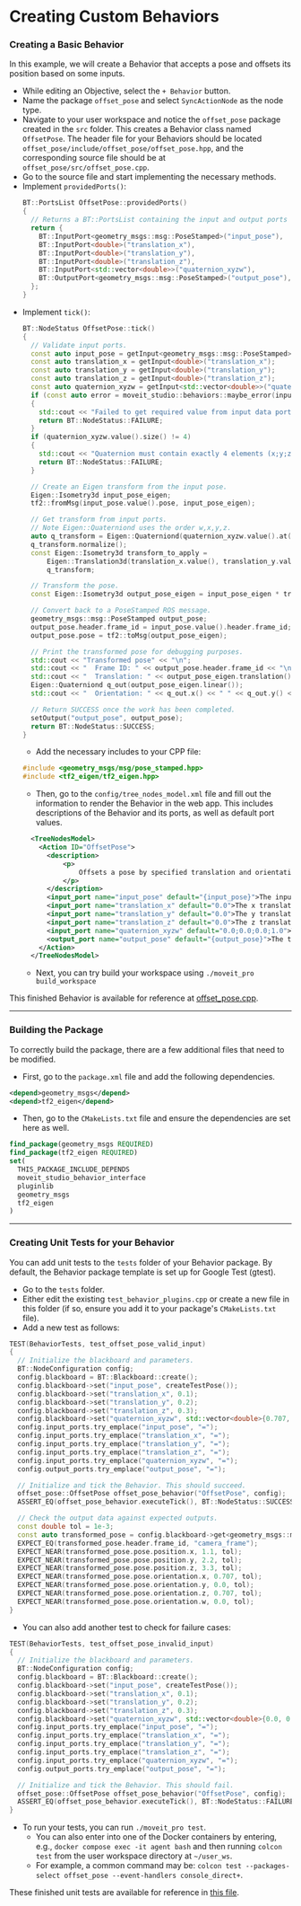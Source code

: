 # Creating Custom Behaviors

### Creating a Basic Behavior
In this example, we will create a Behavior that accepts a pose and offsets its position based on some inputs.

- While editing an Objective, select the `+ Behavior` button.
- Name the package `offset_pose` and select `SyncActionNode` as the node type.
- Navigate to your user workspace and notice the `offset_pose` package created in the `src` folder.
  This creates a Behavior class named `OffsetPose`.
  The header file for your Behaviors should be located `offset_pose/include/offset_pose/offset_pose.hpp`,
  and the corresponding source file should be at `offset_pose/src/offset_pose.cpp`.
- Go to the source file and start implementing the necessary methods.
- Implement `providedPorts()`:
  ```cpp
  BT::PortsList OffsetPose::providedPorts()
  {
    // Returns a BT::PortsList containing the input and output ports for this Behavior.
    return {
      BT::InputPort<geometry_msgs::msg::PoseStamped>("input_pose"),
      BT::InputPort<double>("translation_x"),
      BT::InputPort<double>("translation_y"),
      BT::InputPort<double>("translation_z"),
      BT::InputPort<std::vector<double>>("quaternion_xyzw"),
      BT::OutputPort<geometry_msgs::msg::PoseStamped>("output_pose"),
    };
  }
  ```
- Implement `tick()`:
  ```cpp
  BT::NodeStatus OffsetPose::tick()
  {        
    // Validate input ports.
    const auto input_pose = getInput<geometry_msgs::msg::PoseStamped>("input_pose");
    const auto translation_x = getInput<double>("translation_x");
    const auto translation_y = getInput<double>("translation_y");
    const auto translation_z = getInput<double>("translation_z");
    const auto quaternion_xyzw = getInput<std::vector<double>>("quaternion_xyzw");
    if (const auto error = moveit_studio::behaviors::maybe_error(input_pose, translation_z, translation_y, translation_z, quaternion_xyzw); error)
    {
      std::cout << "Failed to get required value from input data port: " << error.value() << std::endl;
      return BT::NodeStatus::FAILURE;
    }
    if (quaternion_xyzw.value().size() != 4)
    {
      std::cout << "Quaternion must contain exactly 4 elements (x;y;z;w)." << std::endl;
      return BT::NodeStatus::FAILURE;
    }

    // Create an Eigen transform from the input pose.
    Eigen::Isometry3d input_pose_eigen;
    tf2::fromMsg(input_pose.value().pose, input_pose_eigen);

    // Get transform from input ports.
    // Note Eigen::Quaterniond uses the order w,x,y,z.
    auto q_transform = Eigen::Quaterniond(quaternion_xyzw.value().at(3), quaternion_xyzw.value().at(0), quaternion_xyzw.value().at(1), quaternion_xyzw.value().at(2));
    q_transform.normalize();
    const Eigen::Isometry3d transform_to_apply =
        Eigen::Translation3d(translation_x.value(), translation_y.value(), translation_z.value()) *
        q_transform;

    // Transform the pose.
    const Eigen::Isometry3d output_pose_eigen = input_pose_eigen * transform_to_apply;

    // Convert back to a PoseStamped ROS message.
    geometry_msgs::msg::PoseStamped output_pose;
    output_pose.header.frame_id = input_pose.value().header.frame_id;
    output_pose.pose = tf2::toMsg(output_pose_eigen);
  
    // Print the transformed pose for debugging purposes.
    std::cout << "Transformed pose" << "\n";
    std::cout << "  Frame ID: " << output_pose.header.frame_id << "\n";
    std::cout << "  Translation: " << output_pose_eigen.translation().x() << " " << output_pose_eigen.translation().y() << " " << output_pose_eigen.translation().z() << "\n";
    Eigen::Quaterniond q_out(output_pose_eigen.linear());
    std::cout << "  Orientation: " << q_out.x() << " " << q_out.y() << " " << q_out.z() << " " << q_out.w() << std::endl;

    // Return SUCCESS once the work has been completed.
    setOutput("output_pose", output_pose);
    return BT::NodeStatus::SUCCESS;
  }
  ```
  - Add the necessary includes to your CPP file:
  ```cpp
  #include <geometry_msgs/msg/pose_stamped.hpp>
  #include <tf2_eigen/tf2_eigen.hpp>
  ```
  - Then, go to the `config/tree_nodes_model.xml` file and fill out the information to render the Behavior in the web app.
  This includes descriptions of the Behavior and its ports, as well as default port values.
  ```xml
    <TreeNodesModel>
      <Action ID="OffsetPose">
        <description>
            <p>
                Offsets a pose by specified translation and orientation values.
            </p>
        </description>
        <input_port name="input_pose" default="{input_pose}">The input pose to transform.</input_port>
        <input_port name="translation_x" default="0.0">The x translation of the transform.</input_port>
        <input_port name="translation_y" default="0.0">The y translation of the transform.</input_port>
        <input_port name="translation_z" default="0.0">The z translation of the transform.</input_port>
        <input_port name="quaternion_xyzw" default="0.0;0.0;0.0;1.0">The x, y, z, and w quaternion values of the transform.</input_port>
        <output_port name="output_pose" default="{output_pose}">The transformed pose.</output_port>
      </Action>
    </TreeNodesModel>
  ```
  - Next, you can try build your workspace using `./moveit_pro build_workspace`

This finished Behavior is available for reference at [offset_pose.cpp](../src/solution_offset_pose/src/offset_pose.cpp).

---

### Building the Package
To correctly build the package, there are a few additional files that need to be modified.

  - First, go to the `package.xml` file and add the following dependencies.
  ```xml
  <depend>geometry_msgs</depend>
  <depend>tf2_eigen</depend>
  ```

  - Then, go to the `CMakeLists.txt` file and ensure the dependencies are set here as well.
  ```cmake
  find_package(geometry_msgs REQUIRED)
  find_package(tf2_eigen REQUIRED)
  set(
    THIS_PACKAGE_INCLUDE_DEPENDS
    moveit_studio_behavior_interface
    pluginlib
    geometry_msgs
    tf2_eigen
  )
  ```

---

### Creating Unit Tests for your Behavior
You can add unit tests to the `tests` folder of your Behavior package.
By default, the Behavior package template is set up for Google Test (gtest).

  - Go to the `tests` folder.
  - Either edit the existing `test_behavior_plugins.cpp` or create a new file in this folder (if so, ensure you add it to your package's `CMakeLists.txt` file).
  - Add a new test as follows:
  ```cpp
  TEST(BehaviorTests, test_offset_pose_valid_input)
  {
    // Initialize the blackboard and parameters.
    BT::NodeConfiguration config;
    config.blackboard = BT::Blackboard::create();
    config.blackboard->set("input_pose", createTestPose());
    config.blackboard->set("translation_x", 0.1);
    config.blackboard->set("translation_y", 0.2);
    config.blackboard->set("translation_z", 0.3);
    config.blackboard->set("quaternion_xyzw", std::vector<double>{0.707, 0.0, 0.707, 0.0});
    config.input_ports.try_emplace("input_pose", "=");
    config.input_ports.try_emplace("translation_x", "=");
    config.input_ports.try_emplace("translation_y", "=");
    config.input_ports.try_emplace("translation_z", "=");
    config.input_ports.try_emplace("quaternion_xyzw", "=");
    config.output_ports.try_emplace("output_pose", "=");

    // Initialize and tick the Behavior. This should succeed.
    offset_pose::OffsetPose offset_pose_behavior("OffsetPose", config);
    ASSERT_EQ(offset_pose_behavior.executeTick(), BT::NodeStatus::SUCCESS);

    // Check the output data against expected outputs.
    const double tol = 1e-3;
    const auto transformed_pose = config.blackboard->get<geometry_msgs::msg::PoseStamped>("output_pose");
    EXPECT_EQ(transformed_pose.header.frame_id, "camera_frame");
    EXPECT_NEAR(transformed_pose.pose.position.x, 1.1, tol);
    EXPECT_NEAR(transformed_pose.pose.position.y, 2.2, tol);
    EXPECT_NEAR(transformed_pose.pose.position.z, 3.3, tol);
    EXPECT_NEAR(transformed_pose.pose.orientation.x, 0.707, tol);
    EXPECT_NEAR(transformed_pose.pose.orientation.y, 0.0, tol);
    EXPECT_NEAR(transformed_pose.pose.orientation.z, 0.707, tol);
    EXPECT_NEAR(transformed_pose.pose.orientation.w, 0.0, tol);
  }
  ```
  - You can also add another test to check for failure cases:
  ```cpp 
  TEST(BehaviorTests, test_offset_pose_invalid_input)
  {
    // Initialize the blackboard and parameters.
    BT::NodeConfiguration config;
    config.blackboard = BT::Blackboard::create();
    config.blackboard->set("input_pose", createTestPose());
    config.blackboard->set("translation_x", 0.1);
    config.blackboard->set("translation_y", 0.2);
    config.blackboard->set("translation_z", 0.3);
    config.blackboard->set("quaternion_xyzw", std::vector<double>{0.0, 0.0, 0.0}); // Missing a fourth element.
    config.input_ports.try_emplace("input_pose", "=");
    config.input_ports.try_emplace("translation_x", "=");
    config.input_ports.try_emplace("translation_y", "=");
    config.input_ports.try_emplace("translation_z", "=");
    config.input_ports.try_emplace("quaternion_xyzw", "=");
    config.output_ports.try_emplace("output_pose", "=");

    // Initialize and tick the Behavior. This should fail.
    offset_pose::OffsetPose offset_pose_behavior("OffsetPose", config);
    ASSERT_EQ(offset_pose_behavior.executeTick(), BT::NodeStatus::FAILURE);
  }
  ```
  - To run your tests, you can run `./moveit_pro test`.
    - You can also enter into one of the Docker containers by entering, e.g., `docker compose exec -it agent bash` and then running `colcon test` from the user workspace directory at `~/user_ws`.
    - For example, a common command may be: `colcon test --packages-select offset_pose --event-handlers console_direct+`.

These finished unit tests are available for reference in [this file](../src/solution_offset_pose/test/test_behavior_plugins.cpp).
